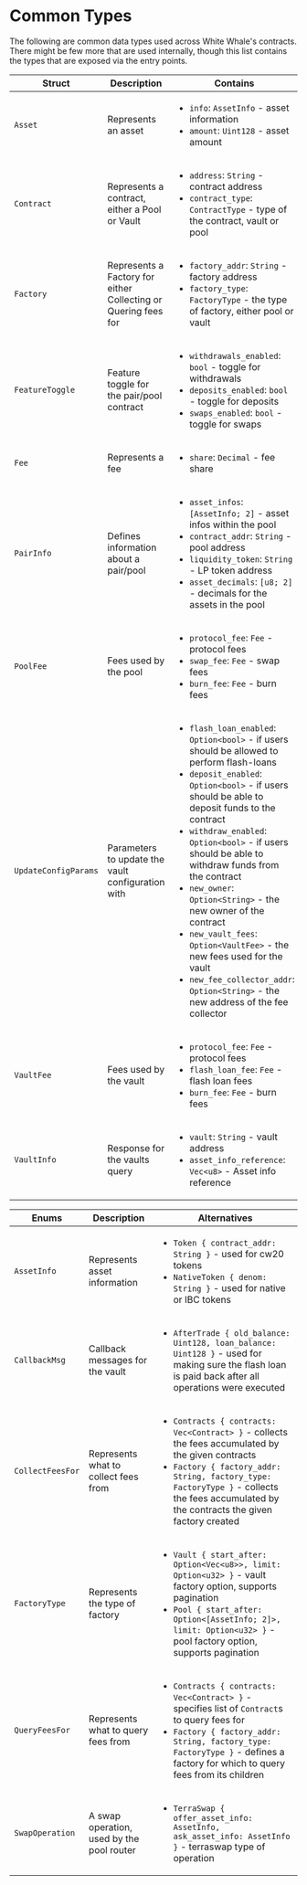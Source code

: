 # Common Types

The following are common data types used across White Whale's contracts. There might be few more that are used internally, though 
this list contains the types that are exposed via the entry points.

| Struct               | Description                                                    | Contains                                                                                                                                                                                                                                                                                                                                                                                                                                                                                                                                                                |
| -------------------- | -------------------------------------------------------------- |-------------------------------------------------------------------------------------------------------------------------------------------------------------------------------------------------------------------------------------------------------------------------------------------------------------------------------------------------------------------------------------------------------------------------------------------------------------------------------------------------------------------------------------------------------------------------|
| `Asset`              | Represents an asset                                            | <ul><li>`info`: `AssetInfo` - asset information</li><li>`amount`: `Uint128` - asset amount</li></ul>                                                                                                                                                                                                                                                                                                                                                                                                                                                                    |
| `Contract`           | Represents a contract, either a Pool or Vault                  | <ul><li>`address`: `String` - contract address</li><li>`contract_type`: `ContractType` - type of the contract, vault or pool</li></ul>                                                                                                                                                                                                                                                                                                                                                                                                                                  |
| `Factory`            | Represents a Factory for either Collecting or Quering fees for | <ul><li>`factory_addr`: `String` - factory address</li><li>`factory_type`: `FactoryType` - the type of factory, either pool or vault</li></ul>                                                                                                                                                                                                                                                                                                                                                                                                                          |
| `FeatureToggle`      | Feature toggle for the pair/pool contract                      | <ul><li>`withdrawals_enabled`: `bool` - toggle for withdrawals</li><li>`deposits_enabled`: `bool` - toggle for deposits</li><li>`swaps_enabled`: `bool` - toggle for swaps</li></ul>                                                                                                                                                                                                                                                                                                                                                                                    |
| `Fee`                | Represents a fee                                               | <ul><li>`share`: `Decimal` - fee share</li></ul>                                                                                                                                                                                                                                                                                                                                                                                                                                                                                                                        |
| `PairInfo`           | Defines information about a pair/pool                          | <ul><li>`asset_infos`: `[AssetInfo; 2]` - asset infos within the pool</li><li>`contract_addr`: `String` - pool address</li><li>`liquidity_token`: `String` - LP token address</li><li>`asset_decimals`: `[u8; 2]` - decimals for the assets in the pool</li></ul>                                                                                                                                                                                                                                                                                                       |
| `PoolFee`            | Fees used by the pool                                          | <ul><li>`protocol_fee`: `Fee` - protocol fees</li><li>`swap_fee`: `Fee` - swap fees</li><li>`burn_fee`: `Fee` - burn fees</li></ul>                                                                                                                                                                                                                                                                                                                                                                                                                                     |
| `UpdateConfigParams` | Parameters to update the vault configuration with              | <ul><li>`flash_loan_enabled`: `Option<bool>` - if users should be allowed to perform flash-loans</li><li>`deposit_enabled`: `Option<bool>` - if users should be able to deposit funds to the contract</li><li>`withdraw_enabled`: `Option<bool>` - if users should be able to withdraw funds from the contract</li><li>`new_owner`: `Option<String>` - the new owner of the contract</li><li>`new_vault_fees`: `Option<VaultFee>` - the new fees used for the vault</li><li>`new_fee_collector_addr`: `Option<String>` - the new address of the fee collector</li></ul> |
| `VaultFee`           | Fees used by the vault                                         | <ul><li>`protocol_fee`: `Fee` - protocol fees</li><li>`flash_loan_fee`: `Fee` - flash loan fees</li><li>`burn_fee`: `Fee` - burn fees</li></ul>                                                                                                                                                                                                                                                                                                                                                                                                                         |
| `VaultInfo`          | Response for the vaults query                                  | <ul><li>`vault`: `String` - vault address</li><li>`asset_info_reference`: `Vec<u8>` - Asset info reference</li></ul>                                                                                                                                                                                                                                                                                                                                                                                                                                                    |


| Enums            | Description                               | Alternatives                                                                                                                                                                                                                                                       |
| ---------------- | ----------------------------------------- | ------------------------------------------------------------------------------------------------------------------------------------------------------------------------------------------------------------------------------------------------------------------ |
| `AssetInfo`      | Represents asset information              | <ul><li>`Token { contract_addr: String }` - used for cw20 tokens</li><li>`NativeToken { denom: String }` - used for native or IBC tokens</li></ul>                                                                                                                 |
| `CallbackMsg`    | Callback messages for the vault           | <ul><li>`AfterTrade { old_balance: Uint128, loan_balance: Uint128 }` - used for making sure the flash loan is paid back after all operations were executed </li></ul>                                                                                              |
| `CollectFeesFor` | Represents what to collect fees from      | <ul><li>`Contracts { contracts: Vec<Contract> }` - collects the fees accumulated by the given contracts</li><li>`Factory { factory_addr: String, factory_type: FactoryType }` - collects the fees accumulated by the contracts the given factory created</li></ul> |
| `FactoryType`    | Represents the type of factory            | <ul><li>`Vault { start_after: Option<Vec<u8>>, limit: Option<u32> }` - vault factory option, supports pagination</li><li>`Pool { start_after: Option<[AssetInfo; 2]>, limit: Option<u32> }` - pool factory option, supports pagination</li></ul>                   |
| `QueryFeesFor`   | Represents what to query fees from        | <ul><li>`Contracts { contracts: Vec<Contract> }` - specifies list of `Contract`s to query fees for</li><li>`Factory { factory_addr: String, factory_type: FactoryType }` - defines a factory for which to query fees from its children</li></ul>                   |
| `SwapOperation`  | A swap operation, used by the pool router | <ul><li>`TerraSwap { offer_asset_info: AssetInfo, ask_asset_info: AssetInfo }` - terraswap type of operation</li></ul>                                                                                                                                             |